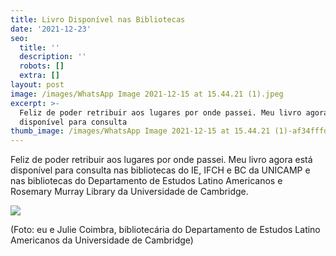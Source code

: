 ```yaml
---
title: Livro Disponível nas Bibliotecas
date: '2021-12-23'
seo:
  title: ''
  description: ''
  robots: []
  extra: []
layout: post
image: /images/WhatsApp Image 2021-12-15 at 15.44.21 (1).jpeg
excerpt: >-
  Feliz de poder retribuir aos lugares por onde passei. Meu livro agora está
  disponível para consulta
thumb_image: /images/WhatsApp Image 2021-12-15 at 15.44.21 (1)-af34fffd.jpeg
---
```

Feliz de poder retribuir aos lugares por onde passei. Meu livro agora está disponível para consulta nas bibliotecas do IE, IFCH e BC da UNICAMP e nas bibliotecas do Departamento de Estudos Latino Americanos e Rosemary Murray Library da Universidade de Cambridge. 

![](/images/WhatsApp%20Image%202021-12-15%20at%2015.44.21%20\(1\)-af34fffd.jpeg)

(Foto: eu e Julie Coimbra, bibliotecária do Departamento de Estudos Latino Americanos da Universidade de Cambridge)
